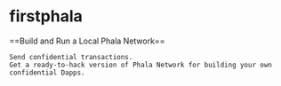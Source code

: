 # firstphala
==Build and Run a Local Phala Network==

    Send confidential transactions.
    Get a ready-to-hack version of Phala Network for building your own confidential Dapps.

